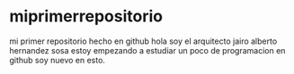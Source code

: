 # miprimerrepositorio
mi primer repositorio hecho en github
hola soy el arquitecto jairo alberto hernandez sosa
estoy empezando a estudiar un poco de programacion
en github soy nuevo en esto.
